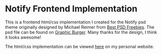 # Notify Frontend Implementation

This is a frontend html/css implementation I created for the Notify psd theme
originally designed by Michael Reimer from [Best PSD
Freebies](http://bestpsdfreebies.com). The psd file can be found on [Graphic
Burger](http://graphicburger.com/notify-psd-theme/). Many thanks for the
design, I think it looks awesome!

The html/css implementation can be viewed
[here](http://www.johnmccann.io/notify/) on my personal website.


